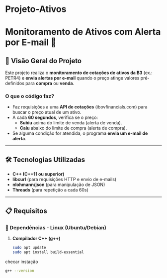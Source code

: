 # Projeto-Ativos
# Monitoramento de Ativos com Alerta por E-mail 🚀

## 📌 Visão Geral do Projeto
Este projeto realiza o **monitoramento de cotações de ativos da B3** (ex.: PETR4) e **envia alertas por e-mail** quando o preço atinge valores pré-definidos para **compra** ou **venda**.

### O que o código faz?
- Faz requisições a uma **API de cotações** (ibovfinancials.com) para buscar o preço atual de um ativo.
- A cada **60 segundos**, verifica se o preço:
  - **Subiu** acima do limite de venda (alerta de venda).
  - **Caiu** abaixo do limite de compra (alerta de compra).
- Se alguma condição for atendida, o programa **envia um e-mail de alerta**.

---

## 🛠️ Tecnologias Utilizadas
- **C++ (C++11 ou superior)**
- **libcurl** (para requisições HTTP e envio de e-mails)
- **nlohmann/json** (para manipulação de JSON)
- **Threads** (para repetição a cada 60s)

---

## 📋 Requisitos

### 🔧 Dependências - **Linux (Ubuntu/Debian)**
1. **Compilador C++ (g++)**  
   ```bash
   sudo apt update
   sudo apt install build-essential

  checar instação
  ```bash
  g++ --version
